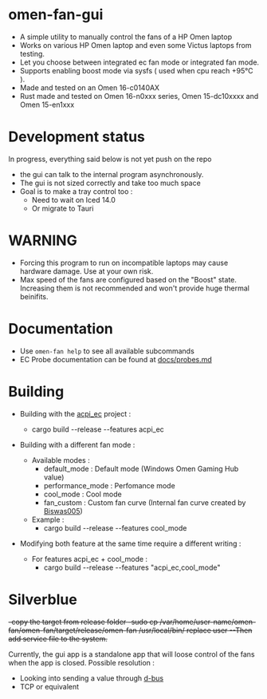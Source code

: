 # omen-fan-gui
- A simple utility to manually control the fans of a HP Omen laptop
- Works on various HP Omen laptop and even some Victus laptops from testing. 
- Let you choose between integrated ec fan mode or integrated fan mode.
- Supports enabling boost mode via sysfs ( used when cpu reach +95°C ).
- Made and tested on an Omen 16-c0140AX
- Rust made and tested on Omen 16-n0xxx series, Omen 15-dc10xxxx and Omen 15-en1xxx

# Development status
In progress, everything said below is not yet push on the repo
- the gui can talk to the internal program asynchronously.
- The gui is not sized correctly and take too much space
- Goal is to make a tray control too :
    - Need to wait on Iced 14.0
    - Or migrate to Tauri

# WARNING
- Forcing this program to run on incompatible laptops may cause hardware damage. Use at your own risk.
- Max speed of the fans are configured based on the "Boost" state. Increasing them is not recommended and won't provide huge thermal beinifits.

# Documentation
- Use `omen-fan help` to see all available subcommands
- EC Probe documentation can be found at [docs/probes.md](https://github.com/alou-S/omen-fan/blob/main/docs/probes.md)

# Building
- Building with the [acpi_ec](https://github.com/saidsay-so/acpi_ec) project :
    - cargo build --release --features acpi_ec

- Building with a different fan mode :
    - Available modes :
        - default_mode : Default mode (Windows Omen Gaming Hub value)
        - performance_mode : Perfomance mode
        - cool_mode : Cool mode
        - fan_custom : Custom fan curve (Internal fan curve created by [Biswas005](https://github.com/Biswas005))
    - Example :
        - cargo build --release --features cool_mode

- Modifying both feature at the same time require a different writing : 
    - For features acpi_ec + cool_mode : 
        - cargo build --release --features "acpi_ec,cool_mode"

# Silverblue
~~-copy the target from release folder
-sudo cp /var/home/user-name/omen-fan/omen-fan/target/release/omen-fan /usr/local/bin/
replace user
--Then add service file to the system.~~

Currently, the gui app is a standalone app that will loose control of the fans when the app is closed.
Possible resolution : 
- Looking into sending a value through [d-bus](https://dbus.freedesktop.org/doc/dbus-send.1.html)
- TCP or equivalent
